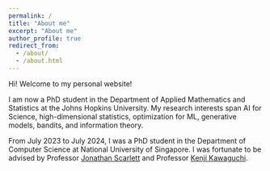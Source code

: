 ```yaml
---
permalink: /
title: "About me"
excerpt: "About me"
author_profile: true
redirect_from: 
  - /about/
  - /about.html
---
```


Hi! Welcome to my personal website!

I am now a PhD student in the Department of Applied Mathematics and Statistics at the Johns Hopkins University. My research interests span AI for Science, high-dimensional statistics, optimization for ML, generative models, bandits, and information theory.

From July 2023 to July 2024, I was a PhD student in the Department of Computer Science at National University of Singapore. I was fortunate to be advised by Professor [Jonathan Scarlett](https://www.comp.nus.edu.sg/~scarlett/) and Professor [Kenji Kawaguchi](https://ml.comp.nus.edu.sg/).
